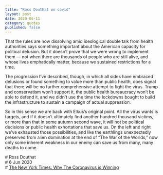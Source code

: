 ```yaml
---
title: "Ross Douthat on covid"
layout: post
date: 2020-06-11
category: quotes
published: false
---
```


That the rules are now dissolving amid ideological double talk from health authorities says something important about the American capacity for political delusion. But it doesn’t prove that we were wrong to implement them — not when there are thousands of people who are still alive, and whose lives emphatically matter, because we sustained restrictions for a time.

The progression I’ve described, though, in which all sides have embraced delusions or found something to value more than public health, does signal that there will be no further comprehensive attempt to fight the virus. Trump and conservatism won’t support it, the public health bureaucracy won’t be able to defend it, and we didn’t use the time the lockdowns bought to build the infrastructure to sustain a campaign of actual suppression.
  
So in this sense we are back with Elkus’s original point. All the virus wants is targets, and if it doesn’t ultimately find another hundred thousand victims, or more than that in some autumn second wave, it will not be political decisions or public health exhortations that save us. On the left and right we’ve exhausted those possibilities, and like the earthlings unexpectedly preserved from alien domination at the end of “The War of the Worlds,” now only some inherent weakness in our enemy can save us from many, many deaths to come.

\# Ross Douthat\
\# 6 Jun 2020\
\# [The New York Times: Why The Coronavirus is Winning](https://www.nytimes.com/2020/06/06/opinion/coronavirus-covid-19-lockdown.html)
